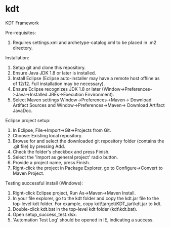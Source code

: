 # kdt
KDT Framework

Pre-requisites:
1. Requires settings.xml and archetype-catalog.xml to be placed in .m2 directory.

Installation:
1. Setup git and clone this repository.
2. Ensure Java JDK 1.8 or later is installed.
3. Install Eclipse (Eclipse auto-installer may have a remote host offline as of 12/12. Full installation may be necessary).
4. Ensure Eclipse recognizes JDK 1.8 or later (Window->Preferences->Java->Installed JREs->Execution Environment).
5. Select Maven settings Window->Preferences->Maven-> Download Artifact Sources and Window->Preferences->Maven-> Download Artifact JavaDoc.

Eclipse project setup:
1. In Eclipse, File->Import->Git->Projects from Git.
2. Choose: Existing local repository.
3. Browse for and select the downloaded git repository folder (contains the .git file) by pressing Add.
4. Check the folder's checkbox and press Finish.
5. Select the 'Import as general project' radio button.
6. Provide a project name, press Finish.
7. Right-click the project in Package Explorer, go to Configure->Convert to Maven Project.

Testing successful install (Windows):
1. Right-click Eclipse project, Run As->Maven->Maven Install.
2. In your file explorer, go to the kdt folder and copy the kdt.jar file to the top-level kdt folder. For example, copy kdt\target\KDT_jar\kdt.jar to kdt\.
3. Double-click kdt.bat in the top-level kdt folder (kdt\kdt.bat).
4. Open setup_success_test.xlsx.
5. 'Automation Test Log' should be opened in IE, indicating a success.
